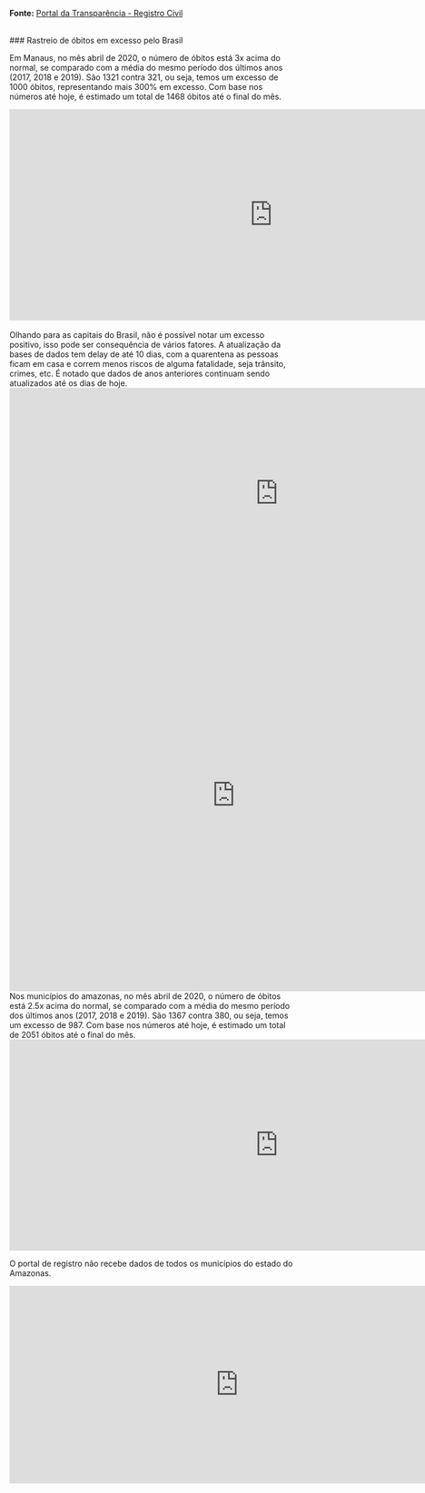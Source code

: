 [](https://davidscamurca.github.io/tracking-excess-deaths)

**Fonte:** [Portal da Transparência - Registro Civil](https://transparencia.registrocivil.org.br/registros)<br>

<br>
### Rastreio de óbitos em excesso pelo Brasil

Em Manaus, no mês abril de 2020, o número de óbitos está 3x acima do normal, se comparado com a média do mesmo período dos últimos anos (2017, 2018 e 2019). São 1321 contra 321, ou seja, temos um excesso de 1000 óbitos, representando mais 300% em excesso. Com base nos números até hoje, é estimado um total de 1468 óbitos até o final do mês.
<iframe width="925" height="372" seamless frameborder="0" scrolling="no" src="https://docs.google.com/spreadsheets/d/e/2PACX-1vQZFztIR4SJeSNrZwCzNP6lOkbIdwDIA5L1e_Qwn1dlUVD_iqXSgW3ff-qnZDKTtImbf1tnmS7ChnuU/pubchart?oid=634226051&amp;format=interactive"></iframe>

<br>
<br>
Olhando para as capitais do Brasil, não é possível notar um excesso positivo, isso pode ser consequência de vários fatores. A atualização da bases de dados tem delay de até 10 dias, com a quarentena as pessoas ficam em casa e correm menos riscos de alguma fatalidade, seja trânsito, crimes, etc. É notado que dados de anos anteriores continuam sendo atualizados até os dias de hoje. 
<iframe width="945" height="372" seamless frameborder="0" scrolling="no" src="https://docs.google.com/spreadsheets/d/e/2PACX-1vQZFztIR4SJeSNrZwCzNP6lOkbIdwDIA5L1e_Qwn1dlUVD_iqXSgW3ff-qnZDKTtImbf1tnmS7ChnuU/pubchart?oid=685263596&amp;format=interactive"></iframe>

<iframe width="793" height="691" seamless frameborder="0" scrolling="no" src="https://docs.google.com/spreadsheets/d/e/2PACX-1vQZFztIR4SJeSNrZwCzNP6lOkbIdwDIA5L1e_Qwn1dlUVD_iqXSgW3ff-qnZDKTtImbf1tnmS7ChnuU/pubchart?oid=1370762227&amp;format=interactive"></iframe>

<br>
Nos municípios do amazonas, no mês abril de 2020, o número de óbitos está 2.5x acima do normal, se comparado com a média do mesmo período dos últimos anos (2017, 2018 e 2019). São 1367 contra 380, ou seja, temos um excesso de 987. Com base nos números até hoje, é estimado um total de 2051 óbitos até o final do mês.
<iframe width="945" height="372" seamless frameborder="0" scrolling="no" src="https://docs.google.com/spreadsheets/d/e/2PACX-1vQZFztIR4SJeSNrZwCzNP6lOkbIdwDIA5L1e_Qwn1dlUVD_iqXSgW3ff-qnZDKTtImbf1tnmS7ChnuU/pubchart?oid=1285552428&amp;format=interactive"></iframe>

O portal de registro não recebe dados de todos os municípios do estado do Amazonas.
<iframe width="804.5" height="348" seamless frameborder="0" scrolling="no" src="https://docs.google.com/spreadsheets/d/e/2PACX-1vQZFztIR4SJeSNrZwCzNP6lOkbIdwDIA5L1e_Qwn1dlUVD_iqXSgW3ff-qnZDKTtImbf1tnmS7ChnuU/pubchart?oid=1298920842&amp;format=interactive"></iframe>
